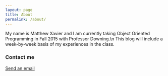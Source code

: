 ```yaml
---
layout: page
title: About
permalink: /about/
---
```




My name is Matthew Xavier and I am currently taking Object Oriented Programming in Fall 2015 with Professor Downing.\n
This blog will include a week-by-week basis of my experiences in the class.

### Contact me

[Send an email](mailto:mxavier6@cs.utexas.edu)
